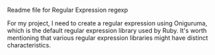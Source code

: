 Readme file for Regular Expression regexp


For my project, I need to create a regular expression using Oniguruma, which is the default regular expression library used by Ruby. It's worth mentioning that various regular expression libraries might have distinct characteristics.
